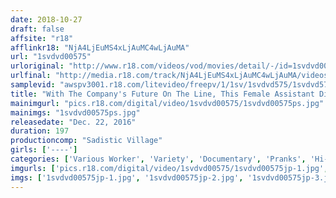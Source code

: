 ```yaml
---
date: 2018-10-27
draft: false
affsite: "r18"
afflinkr18: "NjA4LjEuMS4xLjAuMC4wLjAuMA"
url: "1svdvd00575"
urloriginal: "http://www.r18.com/videos/vod/movies/detail/-/id=1svdvd00575"
urlfinal: "http://media.r18.com/track/NjA4LjEuMS4xLjAuMC4wLjAuMA/videos/vod/movies/detail/-/id=1svdvd00575"
samplevid: "awspv3001.r18.com/litevideo/freepv/1/1sv/1svdvd575/1svdvd575_dmb_w.mp4"
title: "With The Company's Future On The Line, This Female Assistant Director From Sadistic Village Has Had To Put Up With Sexual Harassment And Pranks From The Male Actors And Stuff , And If This Shoot Goes Bad It Will Be All Her Fault"
mainimgurl: "pics.r18.com/digital/video/1svdvd00575/1svdvd00575ps.jpg"
mainimgs: "1svdvd00575ps.jpg"
releasedate: "Dec. 22, 2016"
duration: 197
productioncomp: "Sadistic Village"
girls: ['----']
categories: ['Various Worker', 'Variety', 'Documentary', 'Pranks', 'Hi-Def']
imgurls: ['pics.r18.com/digital/video/1svdvd00575/1svdvd00575jp-1.jpg', 'pics.r18.com/digital/video/1svdvd00575/1svdvd00575jp-2.jpg', 'pics.r18.com/digital/video/1svdvd00575/1svdvd00575jp-3.jpg', 'pics.r18.com/digital/video/1svdvd00575/1svdvd00575jp-4.jpg', 'pics.r18.com/digital/video/1svdvd00575/1svdvd00575jp-5.jpg', 'pics.r18.com/digital/video/1svdvd00575/1svdvd00575jp-6.jpg', 'pics.r18.com/digital/video/1svdvd00575/1svdvd00575jp-7.jpg', 'pics.r18.com/digital/video/1svdvd00575/1svdvd00575jp-8.jpg', 'pics.r18.com/digital/video/1svdvd00575/1svdvd00575jp-9.jpg', 'pics.r18.com/digital/video/1svdvd00575/1svdvd00575jp-10.jpg', 'pics.r18.com/digital/video/1svdvd00575/1svdvd00575jp-11.jpg', 'pics.r18.com/digital/video/1svdvd00575/1svdvd00575jp-12.jpg', 'pics.r18.com/digital/video/1svdvd00575/1svdvd00575jp-13.jpg', 'pics.r18.com/digital/video/1svdvd00575/1svdvd00575jp-14.jpg', 'pics.r18.com/digital/video/1svdvd00575/1svdvd00575jp-15.jpg', 'pics.r18.com/digital/video/1svdvd00575/1svdvd00575jp-16.jpg', 'pics.r18.com/digital/video/1svdvd00575/1svdvd00575jp-17.jpg', 'pics.r18.com/digital/video/1svdvd00575/1svdvd00575jp-18.jpg', 'pics.r18.com/digital/video/1svdvd00575/1svdvd00575jp-19.jpg', 'pics.r18.com/digital/video/1svdvd00575/1svdvd00575jp-20.jpg']
imgs: ['1svdvd00575jp-1.jpg', '1svdvd00575jp-2.jpg', '1svdvd00575jp-3.jpg', '1svdvd00575jp-4.jpg', '1svdvd00575jp-5.jpg', '1svdvd00575jp-6.jpg', '1svdvd00575jp-7.jpg', '1svdvd00575jp-8.jpg', '1svdvd00575jp-9.jpg', '1svdvd00575jp-10.jpg', '1svdvd00575jp-11.jpg', '1svdvd00575jp-12.jpg', '1svdvd00575jp-13.jpg', '1svdvd00575jp-14.jpg', '1svdvd00575jp-15.jpg', '1svdvd00575jp-16.jpg', '1svdvd00575jp-17.jpg', '1svdvd00575jp-18.jpg', '1svdvd00575jp-19.jpg', '1svdvd00575jp-20.jpg']
---
```

